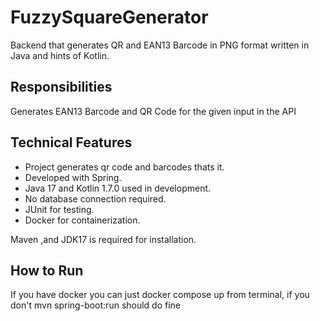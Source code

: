 # FuzzySquareGenerator
Backend that generates QR and EAN13 Barcode in PNG format  written in Java and hints of Kotlin.

## Responsibilities
Generates EAN13 Barcode and QR Code for the given input in the API<br>

## Technical Features
- Project generates qr code and barcodes thats it.
- Developed with Spring.
- Java 17 and Kotlin 1.7.0 used in development.
- No database connection required.
- JUnit for testing.
- Docker for containerization.

Maven ,and JDK17 is required for installation.

## How to Run
If you have docker you can just docker compose up from terminal, if you don't mvn spring-boot:run should do fine<br>
